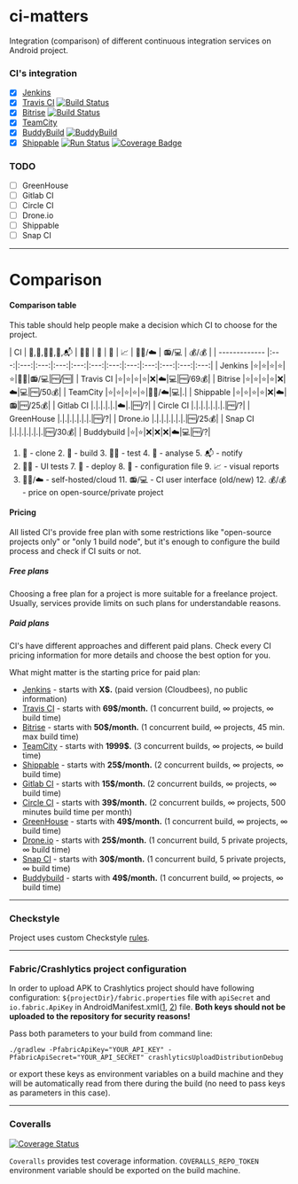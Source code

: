# ci-matters
Integration (comparison) of different continuous integration services on Android project.

### CI's integration

* [x] [Jenkins](https://github.com/vgaidarji/ci-matters/blob/master/JENKINS.md)
* [x] [Travis CI](https://github.com/vgaidarji/ci-matters/blob/master/TRAVIS.md) [![Build Status](https://travis-ci.org/vgaidarji/ci-matters.svg?branch=master)](https://travis-ci.org/vgaidarji/ci-matters)
* [x] [Bitrise](https://github.com/vgaidarji/ci-matters/blob/master/BITRISE.md) [![Build Status](https://www.bitrise.io/app/002b43ae8a42b6b1.svg?token=xT4EDBQWGNcSWJveU6IEVA&branch=master)](https://www.bitrise.io/app/002b43ae8a42b6b1)
* [x] [TeamCity](https://github.com/vgaidarji/ci-matters/blob/master/TEAM_CITY.md)
* [x] [BuddyBuild](https://github.com/vgaidarji/ci-matters/blob/master/BUDDY_BUILD.md) [![BuddyBuild](https://dashboard.buddybuild.com/api/statusImage?appID=58398ac5beb35b010082e315&branch=master&build=latest)](https://dashboard.buddybuild.com/apps/58398ac5beb35b010082e315/build/latest)
* [x] [Shippable](https://github.com/vgaidarji/ci-matters/blob/master/SHIPPABLE.md) [![Run Status](https://api.shippable.com/projects/5832c72ab8b8e41000a5eb5c/badge?branch=master)](https://app.shippable.com/projects/5832c72ab8b8e41000a5eb5c) [![Coverage Badge](https://api.shippable.com/projects/5832c72ab8b8e41000a5eb5c/coverageBadge?branch=master)](https://app.shippable.com/projects/5832c72ab8b8e41000a5eb5c)
 
### TODO

* [ ] GreenHouse
* [ ] Gitlab CI
* [ ] Circle CI
* [ ] Drone.io
* [ ] Shippable
* [ ] Snap CI

---

# Comparison

#### Comparison table

This table should help people make a decision which CI to choose for the project.

| CI            | :dancers:,:construction_worker:,:mag_right::bug:,:vertical_traffic_light:,:mailbox_with_mail: | :iphone::eyes: | :rocket: | :page_facing_up: | :chart_with_upwards_trend: | :bust_in_silhouette::raised_hands:/:cloud: | :radio:/:computer: | :moneybag:/:moneybag: |
| ------------- |:---:|:---:|:---:|:---:|:---:|:---:|:---:|:---:|:---:|:---:|:---:|:---:|
| Jenkins       |:star:|:star:|:star:|:star:|:star:|:bust_in_silhouette::raised_hands:|:radio:/:computer:|:free:/:free:|
| Travis CI     |:star:|:star:|:star:|:star:|:x:|:cloud:|:computer:|:free:/69:moneybag:|
| Bitrise       |:star:|:star:|:star:|:star:|:x:|:cloud:|:computer:|:free:/50:moneybag:|
| TeamCity      |:star:|:star:|:star:|:star:|:star:|:bust_in_silhouette::raised_hands:/:cloud:|:computer:|.|
| Shippable     |:star:|:star:|:star:|:star:|:x:|:cloud:|:radio:|:free:/25:moneybag:|
| Gitlab CI     |.|.|.|.|.|:cloud:|.|:free:/?|
| Circle CI     |.|.|.|.|.|.|.|:free:/?|
| GreenHouse    |.|.|.|.|.|.|.|:free:/?|
| Drone.io      |.|.|.|.|.|.|.|:free:/25:moneybag:|
| Snap CI       |.|.|.|.|.|.|.|:free:/30:moneybag:|
| Buddybuild    |:star:|:star:|:x:|:x:|:x:|:cloud:|:computer:|:free:/?|

1. :dancers: - clone 2. :construction_worker: - build 3. :mag_right::bug: - test 4. :vertical_traffic_light: - analyse 5. :mailbox_with_mail: - notify 
6. :iphone::eyes: - UI tests 7. :rocket: - deploy 8. :page_facing_up: - configuration file 9. :chart_with_upwards_trend: - visual reports
10. :bust_in_silhouette::raised_hands:/:cloud: - self-hosted/cloud 11. :radio:/:computer: - CI user interface (old/new) 12. :moneybag:/:moneybag: - price on open-source/private project
    

#### Pricing

All listed CI's provide free plan with some restrictions like "open-source projects only" or "only 1 build node",
but it's enough to configure the build process and check if CI suits or not.

##### Free plans

Choosing a free plan for a project is more suitable for a freelance project. 
Usually, services provide limits on such plans for understandable reasons.

##### Paid plans

CI's have different approaches and different paid plans. 
Check every CI pricing information for more details and choose the best option for you.

What might matter is the starting price for paid plan:

* [Jenkins](https://www.cloudbees.com/products/pricing) - starts with **X$.** (paid version (Cloudbees), no public information)
* [Travis CI](https://travis-ci.com/plans) - starts with **69$/month.** (1 concurrent build, &infin; projects, &infin; build time)
* [Bitrise](https://www.bitrise.io/pricing) - starts with **50$/month.** (1 concurrent build, &infin; projects, 45 min. max build time)
* [TeamCity](https://www.jetbrains.com/teamcity/buy/#license-type=new-license) - starts with **1999$.** (3 concurrent builds, &infin; projects, &infin; build time) 
* [Shippable](https://app.shippable.com/pricing.html) - starts with **25$/month.** (2 concurrent builds, &infin; projects, &infin; build time)
* [Gitlab CI](https://about.gitlab.com/products/) - starts with **15$/month.** (2 concurrent builds, &infin; projects, &infin; build time)
* [Circle CI](https://circleci.com/pricing/) - starts with **39$/month.** (2 concurrent builds, &infin; projects, 500 minutes build time per month)
* [GreenHouse](https://greenhouseci.com/pricing.html) - starts with **49$/month.** (1 concurrent build, &infin; projects, &infin; build time) 
* [Drone.io](https://drone.io/pricing) - starts with **25$/month.** (1 concurrent build, 5 private projects, &infin; build time)
* [Snap CI](https://snap-ci.com/plans) - starts with **30$/month.** (1 concurrent build, 5 private projects, &infin; build time)
* [Buddybuild](https://www.buddybuild.com/pricing/) - starts with **49$/month.** (1 concurrent build, &infin; projects, &infin; build time)

---

### Checkstyle

Project uses custom Checkstyle [rules](https://github.com/vgaidarji/ci-matters/blob/master/app/config/checkstyle/checkstyle-yopeso.xml).

---

### Fabric/Crashlytics project configuration

In order to upload APK to Crashlytics project should have following configuration:
`${projectDir}/fabric.properties` file with `apiSecret` and `io.fabric.ApiKey` in AndroidManifest.xml([1](https://github.com/vgaidarji/ci-matters/blob/master/app/src/main/AndroidManifest.xml#L17), 
[2](https://github.com/vgaidarji/ci-matters/blob/master/app/build.gradle#L59)) file.
**Both keys should not be uploaded to the repository for security reasons!**

Pass both parameters to your build from command line:

    ./gradlew -PfabricApiKey="YOUR_API_KEY" -PfabricApiSecret="YOUR_API_SECRET" crashlyticsUploadDistributionDebug

or export these keys as environment variables on a build machine 
and they will be automatically read from there during the build (no need to pass keys as parameters in this case).
 
------

### Coveralls

[![Coverage Status](https://coveralls.io/repos/github/vgaidarji/ci-matters/badge.svg)](https://coveralls.io/github/vgaidarji/ci-matters)

`Coveralls` provides test coverage information. `COVERALLS_REPO_TOKEN` environment variable should be exported on the build machine.

